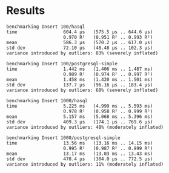 # Results

    benchmarking Insert 100/hasql
    time                 604.4 μs   (575.5 μs .. 644.6 μs)
                         0.970 R²   (0.951 R² .. 0.993 R²)
    mean                 586.3 μs   (570.2 μs .. 617.0 μs)
    std dev              72.10 μs   (48.48 μs .. 102.3 μs)
    variance introduced by outliers: 83% (severely inflated)

    benchmarking Insert 100/postgresql-simple
    time                 1.442 ms   (1.406 ms .. 1.487 ms)
                         0.989 R²   (0.974 R² .. 0.997 R²)
    mean                 1.458 ms   (1.420 ms .. 1.501 ms)
    std dev              137.7 μs   (96.16 μs .. 183.4 μs)
    variance introduced by outliers: 68% (severely inflated)

    benchmarking Insert 1000/hasql
    time                 5.225 ms   (4.999 ms .. 5.593 ms)
                         0.978 R²   (0.958 R² .. 0.999 R²)
    mean                 5.157 ms   (5.068 ms .. 5.396 ms)
    std dev              409.3 μs   (174.1 μs .. 769.6 μs)
    variance introduced by outliers: 48% (moderately inflated)

    benchmarking Insert 1000/postgresql-simple
    time                 13.56 ms   (13.16 ms .. 14.15 ms)
                         0.995 R²   (0.987 R² .. 0.999 R²)
    mean                 13.17 ms   (13.03 ms .. 13.43 ms)
    std dev              478.4 μs   (304.0 μs .. 772.5 μs)
    variance introduced by outliers: 11% (moderately inflated)

